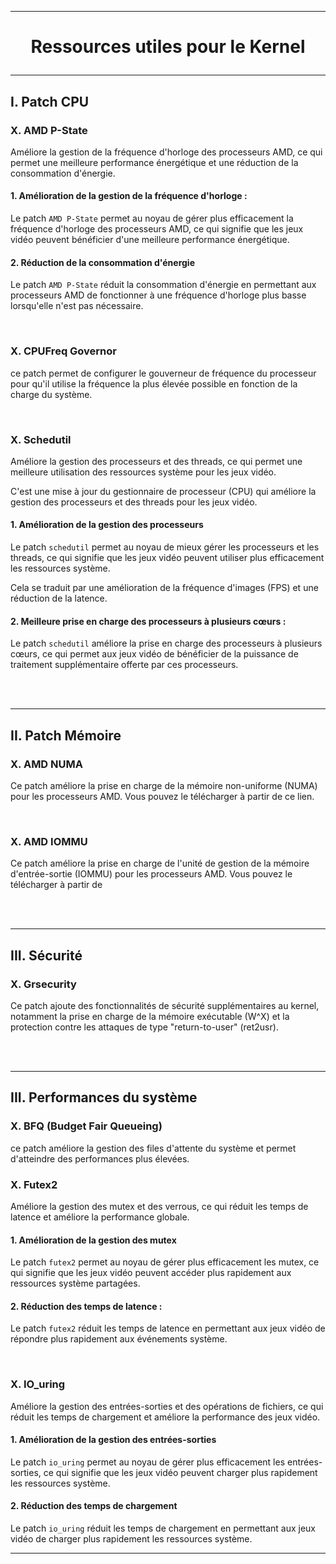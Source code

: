 ------------------------------------------------------------------------------------------------------------------------------------------------------------------------
# <p align='center'> Ressources utiles pour le Kernel </p>

------------------------------------------------------------------------------------------------------------------------------------------------------------------------
## I. Patch CPU
### X. AMD P-State
Améliore la gestion de la fréquence d'horloge des processeurs AMD, ce qui permet une meilleure performance énergétique et une réduction de la consommation d'énergie.
#### 1. Amélioration de la gestion de la fréquence d'horloge :
Le patch `AMD P-State` permet au noyau de gérer plus efficacement la fréquence d'horloge des processeurs AMD, ce qui signifie que les jeux vidéo peuvent bénéficier d'une meilleure performance énergétique.

#### 2. Réduction de la consommation d'énergie
Le patch `AMD P-State` réduit la consommation d'énergie en permettant aux processeurs AMD de fonctionner à une fréquence d'horloge plus basse lorsqu'elle n'est pas nécessaire.


<br />

### X. CPUFreq Governor
ce patch permet de configurer le gouverneur de fréquence du processeur pour qu'il utilise la fréquence la plus élevée possible en fonction de la charge du système. 


<br />

### X. Schedutil
Améliore la gestion des processeurs et des threads, ce qui permet une meilleure utilisation des ressources système pour les jeux vidéo.

C'est une mise à jour du gestionnaire de processeur (CPU) qui améliore la gestion des processeurs et des threads pour les jeux vidéo.

#### 1. Amélioration de la gestion des processeurs
Le patch `schedutil` permet au noyau de mieux gérer les processeurs et les threads, ce qui signifie que les jeux vidéo peuvent utiliser plus efficacement les ressources système. 

Cela se traduit par une amélioration de la fréquence d'images (FPS) et une réduction de la latence.

#### 2. Meilleure prise en charge des processeurs à plusieurs cœurs :
Le patch `schedutil` améliore la prise en charge des processeurs à plusieurs cœurs, ce qui permet aux jeux vidéo de bénéficier de la puissance de traitement supplémentaire offerte par ces processeurs.



<br />
<br />

------------------------------------------------------------------------------------------------------------------------------------------------------------------------
## II. Patch Mémoire
### X. AMD NUMA
Ce patch améliore la prise en charge de la mémoire non-uniforme (NUMA) pour les processeurs AMD. Vous pouvez le télécharger à partir de ce lien.

<br />

### X. AMD IOMMU
Ce patch améliore la prise en charge de l'unité de gestion de la mémoire d'entrée-sortie (IOMMU) pour les processeurs AMD. Vous pouvez le télécharger à partir de




<br />
<br />

------------------------------------------------------------------------------------------------------------------------------------------------------------------------
## III. Sécurité
### X. Grsecurity
Ce patch ajoute des fonctionnalités de sécurité supplémentaires au kernel, notamment la prise en charge de la mémoire exécutable (W^X) et la protection contre les attaques de type "return-to-user" (ret2usr).



<br />
<br />

------------------------------------------------------------------------------------------------------------------------------------------------------------------------
## III. Performances du système
### X. BFQ (Budget Fair Queueing)
ce patch améliore la gestion des files d'attente du système et permet d'atteindre des performances plus élevées. 

### X. Futex2
Améliore la gestion des mutex et des verrous, ce qui réduit les temps de latence et améliore la performance globale.

#### 1. Amélioration de la gestion des mutex
Le patch `futex2` permet au noyau de gérer plus efficacement les mutex, ce qui signifie que les jeux vidéo peuvent accéder plus rapidement aux ressources système partagées.

#### 2. Réduction des temps de latence : 
Le patch `futex2` réduit les temps de latence en permettant aux jeux vidéo de répondre plus rapidement aux événements système.

<br />

### X. IO_uring
Améliore la gestion des entrées-sorties et des opérations de fichiers, ce qui réduit les temps de chargement et améliore la performance des jeux vidéo.

#### 1. Amélioration de la gestion des entrées-sorties
Le patch `io_uring` permet au noyau de gérer plus efficacement les entrées-sorties, ce qui signifie que les jeux vidéo peuvent charger plus rapidement les ressources système.

#### 2. Réduction des temps de chargement
Le patch `io_uring` réduit les temps de chargement en permettant aux jeux vidéo de charger plus rapidement les ressources système.

------------------------------------------------------------------------------------------------------------------------------------------------------------------------
